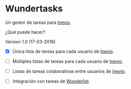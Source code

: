 # Wundertasks
Un gestor de tareas para [Inevio].

¿Qué puede hacer?

Version 1.0 (17-03-2016)

- [x] Única lista de tareas para cada usuario de [Inevio].

- [ ] Múltiples listas de tareas para cada usuario de [Inevio].

- [ ] Listas de tareas colaborativas entre usuarios de [Inevio].

- [ ] Integración con tareas de [Wunderlist].


[Inevio]: https://www.inevio.com/
[Wunderlist]: https://www.wunderlist.com/